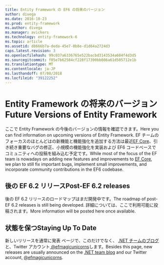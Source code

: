```yaml
---
title: Entity Framework の EF6 の将来のバージョン
author: divega
ms.date: 2016-10-23
ms.prod: entity-framework
ms.author: divega
ms.manager: avickers
ms.technology: entity-framework-6
ms.topic: article
ms.assetid: d8666b7a-deda-45e7-8b8e-d1d64a2724d3
caps.latest.revision: 3
ms.openlocfilehash: 99c037a6336765e522bacbd3143534a604f4d3d5
ms.sourcegitcommit: f05e7b62584cf228f17390bb086a61d505712e1b
ms.translationtype: MT
ms.contentlocale: ja-JP
ms.lasthandoff: 07/08/2018
ms.locfileid: "39122252"
---
```

# <a name="future-versions-of-entity-framework"></a><span data-ttu-id="6fe7c-102">Entity Framework の将来のバージョン</span><span class="sxs-lookup"><span data-stu-id="6fe7c-102">Future Versions of Entity Framework</span></span> 
<span data-ttu-id="6fe7c-103">ここで Entity Framework の今後のバージョンの情報を確認できます。</span><span class="sxs-lookup"><span data-stu-id="6fe7c-103">Here you can find information on upcoming versions of Entity Framework.</span></span>
<span data-ttu-id="6fe7c-104">EF チームのフォーカスのほとんどはの新機能と機能強化を追加する方法は最近[EF Core](https://docs.microsoft.com/en-us/ef/core/index)、引き続き重要なバグの修正、小規模の機能強化を実装および EF6 コードベースでコミュニティへの投稿を組み込む予定です。</span><span class="sxs-lookup"><span data-stu-id="6fe7c-104">While most of the focus of the EF team is nowadays on adding new features and improvements to [EF Core](https://docs.microsoft.com/en-us/ef/core/index), we plan to  still fix important bugs, implement small improvements, and incorporate community contributions in the EF6 codebase.</span></span>

## <a name="post-ef-62-releases"></a><span data-ttu-id="6fe7c-105">後の EF 6.2 リリース</span><span class="sxs-lookup"><span data-stu-id="6fe7c-105">Post-EF 6.2 releases</span></span>

<span data-ttu-id="6fe7c-106">後の EF 6.2 リリースのロードマップはまだ開発中です。</span><span class="sxs-lookup"><span data-stu-id="6fe7c-106">The roadmap of post-EF 6.2 releases is still being developed.</span></span> <span data-ttu-id="6fe7c-107">詳細については、ここで利用可能に投稿されます。</span><span class="sxs-lookup"><span data-stu-id="6fe7c-107">More information will be posted here once available.</span></span>
 
## <a name="staying-up-to-date"></a><span data-ttu-id="6fe7c-108">状態を保つ</span><span class="sxs-lookup"><span data-stu-id="6fe7c-108">Staying Up To Date</span></span>  
  
<span data-ttu-id="6fe7c-109">新しいリリースを通常に発表 ページで、このだけでなく、 [.NET チームのブログ](https://blogs.msdn.microsoft.com/dotnet/tag/entity-framework/)と、Twitter アカウント[ @efmagicunicorns](http://twitter.com/efmagicunicorns)します。</span><span class="sxs-lookup"><span data-stu-id="6fe7c-109">Besides this page, new releases are usually announced on the [.NET team blog](https://blogs.msdn.microsoft.com/dotnet/tag/entity-framework/) and our Twitter account, [@efmagicunicorns](http://twitter.com/efmagicunicorns).</span></span>
  